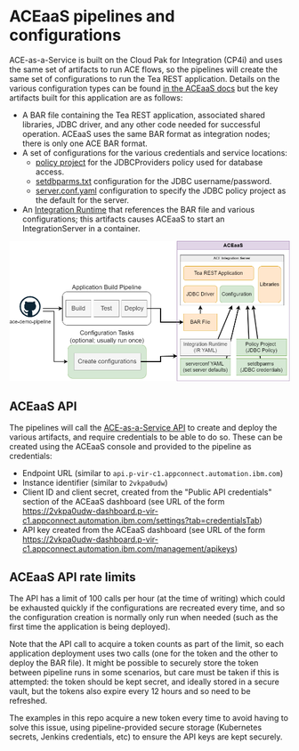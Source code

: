# ACEaaS pipelines and configurations

ACE-as-a-Service is built on the Cloud Pak for Integration (CP4i) and uses the same 
set of artifacts to run ACE flows, so the pipelines will create the same set of 
configurations to run the Tea REST application. Details on the various configuration
types can be found [in the ACEaaS docs](https://www.ibm.com/docs/en/app-connect/containers_cd?topic=dashboard-configuration-types-integration-servers-integration-runtimes)
but the key artifacts built for this application are as follows:

- A BAR file containing the Tea REST application, associated shared libraries, JDBC
  driver, and any other code needed for successful operation. ACEaaS uses the same
  BAR format as integration nodes; there is only one ACE BAR format.
- A set of configurations for the various credentials and service locations:
  - [policy project](https://www.ibm.com/docs/en/app-connect/containers_cd?topic=runtimes-policy-project-type)
    for the JDBCProviders policy used for database access.
  - [setdbparms.txt](https://www.ibm.com/docs/en/app-connect/containers_cd?topic=runtimes-setdbparmstxt-type)
    configuration for the JDBC username/password.
  - [server.conf.yaml](https://www.ibm.com/docs/en/app-connect/containers_cd?topic=runtimes-serverconfyaml-type)
    configuration to specify the JDBC policy project as the default for the server.
- An [Integration Runtime](https://www.ibm.com/docs/en/app-connect/containers_cd?topic=resources-integration-runtime-reference)
  that references the BAR file and various configurations; this artifacts causes ACEaaS to
  start an IntegrationServer in a container.

![ACEaaS pipelines](/demo-infrastructure/images/aceaas-pipeline-overview.png)

## ACEaaS API

The pipelines will call the [ACE-as-a-Service API](https://www.ibm.com/docs/en/app-connect/saas?topic=information-api-overview) 
to create and deploy the various artifacts, and require credentials to be able to do so.
These can be created using the ACEaaS console and provided to the pipeline as credentials:

- Endpoint URL (similar to `api.p-vir-c1.appconnect.automation.ibm.com`)
- Instance identifier (similar to `2vkpa0udw`)
- Client ID and client secret, created from the "Public API credentials" section of the ACEaaS dashboard 
  (see URL of the form https://2vkpa0udw-dashboard.p-vir-c1.appconnect.automation.ibm.com/settings?tab=credentialsTab)
- API key created from the ACEaaS dashboard (see URL of the form https://2vkpa0udw-dashboard.p-vir-c1.appconnect.automation.ibm.com/management/apikeys)

## ACEaaS API rate limits

The API has a limit of 100 calls per hour (at the time of writing) which could be exhausted 
quickly if the configurations are recreated every time, and so the configuration creation is
normally only run when needed (such as the first time the application is being deployed).

Note that the API call to acquire a token counts as part of the limit, so each application 
deployment uses two calls (one for the token and the other to deploy the BAR file). It might
be possible to securely store the token between pipeline runs in some scenarios, but care
must be taken if this is attempted: the token should be kept secret, and ideally stored in a
secure vault, but the tokens also expire every 12 hours and so need to be refreshed.

The examples in this repo acquire a new token every time to avoid having to solve this issue,
using pipeline-provided secure storage (Kubernetes secrets, Jenkins credentials, etc) to 
ensure the API keys are kept securely.

